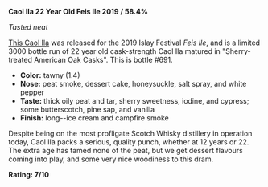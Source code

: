 **Caol Ila 22 Year Old Feis Ile 2019 / 58.4%**

*Tasted neat*

[This Caol Ila](https://www.whiskybase.com/whiskies/whisky/132216/caol-ila-22-year-old) was released for the 2019 Islay Festival *Feis Ile*, and is a limited 3000 bottle run of 22 year old cask-strength Caol Ila matured in "Sherry-treated American Oak Casks".  This is bottle #691.

* **Color:** tawny (1.4)
* **Nose:** peat smoke, dessert cake, honeysuckle, salt spray, and white pepper
* **Taste:** thick oily peat and tar, sherry sweetness, iodine, and cypress; some butterscotch, pine sap, and vanilla
* **Finish:** long--ice cream and campfire smoke

Despite being on the most profligate Scotch Whisky distillery in operation today, Caol Ila packs a serious, quality punch, whether at 12 years or 22.  The extra age has tamed none of the peat, but we get dessert flavours coming into play, and some very nice woodiness to this dram. 

**Rating: 7/10**